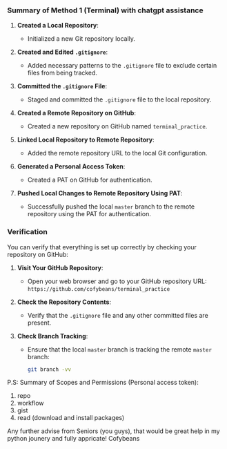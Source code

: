 ### Summary of Method 1 (Terminal) with chatgpt assistance

1. **Created a Local Repository**:
   - Initialized a new Git repository locally.

2. **Created and Edited `.gitignore`**:
   - Added necessary patterns to the `.gitignore` file to exclude certain files from being tracked.

3. **Committed the `.gitignore` File**:
   - Staged and committed the `.gitignore` file to the local repository.

4. **Created a Remote Repository on GitHub**:
   - Created a new repository on GitHub named `terminal_practice`.

5. **Linked Local Repository to Remote Repository**:
   - Added the remote repository URL to the local Git configuration.

6. **Generated a Personal Access Token**:
   - Created a PAT on GitHub for authentication.

7. **Pushed Local Changes to Remote Repository Using PAT**:
   - Successfully pushed the local `master` branch to the remote repository using the PAT for authentication.

### Verification

You can verify that everything is set up correctly by checking your repository on GitHub:

1. **Visit Your GitHub Repository**:
   - Open your web browser and go to your GitHub repository URL: `https://github.com/cofybeans/terminal_practice`

2. **Check the Repository Contents**:
   - Verify that the `.gitignore` file and any other committed files are present.

3. **Check Branch Tracking**:
   - Ensure that the local `master` branch is tracking the remote `master` branch:
     ```sh
     git branch -vv
     ```
P.S: Summary of Scopes and Permissions (Personal access token):
1. repo
2. workflow
3. gist
4. read (download and install packages)

Any further advise from Seniors (you guys), that would be great help in my python jounery and fully appricate!
Cofybeans
